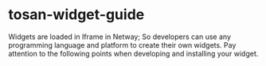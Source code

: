 # tosan-widget-guide

Widgets are loaded in Iframe in Netway; So developers can use any programming language and platform to create their own widgets.
Pay attention to the following points when developing and installing your widget.
